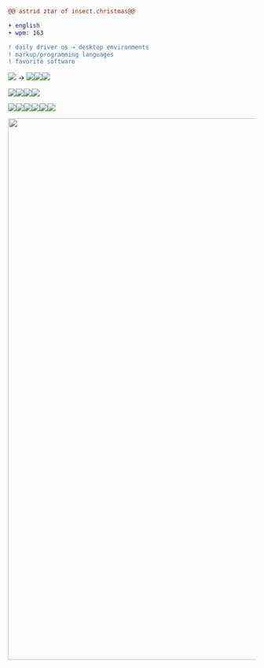 ```diff
@@ astrid ztar of insect.christmas@@

+ english
+ wpm: 163

! daily driver os → desktop environments
! markup/programming languages
! favorite software
```
<ul style="list-style: none; padding-left:0"><img src="https://img.shields.io/badge/Debian 12 (GNU/Linux)-dc3232?style=for-the-badge&logo=debian&logoColor=white">
→ <img src="https://img.shields.io/badge/KDE%20Plasma-ff5bdb?style=for-the-badge&logo=KDE&logoColor=white"><img src="https://img.shields.io/badge/XFCE-ff5b81?style=for-the-badge&logo=xfce&logoColor=white"><img src="https://img.shields.io/badge/CLI-ff905b?style=for-the-badge&logo=debian&logoColor=white"></ul>

<ul style="list-style: none; padding-left:0"><img src="https://img.shields.io/badge/HTML-5fdb1e?style=for-the-badge&logo=html5&logoColor=white"><img src="https://img.shields.io/badge/CSS-239120?style=for-the-badge&logo=css3&logoColor=white"><img src="https://img.shields.io/badge/javascript-dc4e32?style=for-the-badge&logo=javascript&logoColor=white"><img src="https://img.shields.io/badge/python-3284dc?style=for-the-badge&logo=python&logoColor=white"></ul>

<ul style="list-style: none; padding-left:0"><img src="https://img.shields.io/badge/Krita-5f375f?style=for-the-badge&logo=krita&logoColor=white"><img src="https://img.shields.io/badge/kdenlive-375f56?style=for-the-badge&logo=kdenlive&logoColor=white"><img src="https://img.shields.io/badge/obs%20studio-373c5f?style=for-the-badge&logo=obsstudio&logoColor=white"><img src="https://img.shields.io/badge/audacity-3b19bc?style=for-the-badge&logo=audacity&logoColor=white"><img src="https://img.shields.io/badge/firefox-bc5219?style=for-the-badge&logo=firefox&logoColor=white"><img src="https://img.shields.io/badge/vlc-ef9b14?style=for-the-badge&logo=vlcmediaplayer&logoColor=white"></ul>

<img src="https://yt3.googleusercontent.com/5ET7oAiu-voY8RQpZ-D9dQ0LMnSIBbp9tKt4XPbEUEPLO0j9RWUQIKVahkJSqDyM1cBgntDD1w=w1060-fcrop64=1,00005a57ffffa5a8-k-c0xffffffff-no-nd-rj" width="1100">
